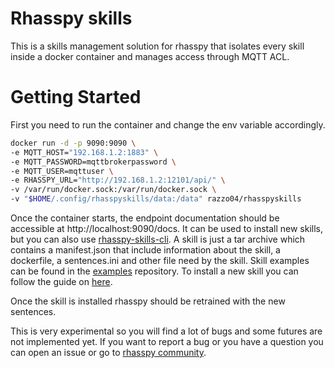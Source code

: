 # Rhasspy skills

This is a skills management solution for rhasspy that isolates every skill inside a docker container and manages access through MQTT ACL.

# Getting Started
First you need to run the container and change the env variable accordingly. 
```bash
docker run -d -p 9090:9090 \
-e MQTT_HOST="192.168.1.2:1883" \
-e MQTT_PASSWORD=mqttbrokerpassword \
-e MQTT_USER=mqttuser \
-e RHASSPY_URL="http://192.168.1.2:12101/api/" \
-v /var/run/docker.sock:/var/run/docker.sock \
-v "$HOME/.config/rhasspyskills/data:/data" razzo04/rhasspyskills
```
Once the container starts, the endpoint documentation should be accessible at http://localhost:9090/docs. It can be used to install new skills, but you can also use [rhasspy-skills-cli](https://github.com/razzo04/rhasspy-skills-cli). A skill is just a tar archive which contains a manifest.json that include information about the skill, a dockerfile, a sentences.ini and other file need by the skill. Skill examples can be found in the [examples](https://github.com/razzo04/rhasspy-skills-examples) repository. To install a new skill you can follow the guide on [here](https://github.com/razzo04/rhasspy-skills-cli#install-new-skill).

Once the skill is installed rhasspy should be retrained with the new sentences.

This is very experimental so you will find a lot of bugs and some futures are not implemented yet. If you want to report a bug or you have a question you can open an issue or go to [rhasspy community](https://community.rhasspy.org/t/rhasspy-skills-and-mqtt-acl).
